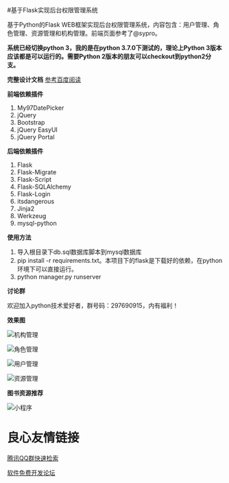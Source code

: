 #基于Flask实现后台权限管理系统

基于Python的Flask WEB框架实现后台权限管理系统，内容包含：用户管理、角色管理、资源管理和机构管理。前端页面参考了@sypro。

**系统已经切换python 3，我的是在python 3.7.0下测试的，理论上Python 3版本应该都是可以运行的。需要Python 2版本的朋友可以checkout到python2分支。**


**完整设计文档**
[参考百度阅读](https://yuedu.baidu.com/ebook/8e8853732e60ddccda38376baf1ffc4fff47e278)

**前端依赖插件**

 1. My97DatePicker
 2. jQuery
 3. Bootstrap
 4. jQuery EasyUI
 5. jQuery Portal
 

**后端依赖插件**

 1. Flask
 2. Flask-Migrate
 3. Flask-Script
 4. Flask-SQLAlchemy
 5. Flask-Login
 6. itsdangerous
 7. Jinja2
 8. Werkzeug
 9. mysql-python

**使用方法**

1. 导入根目录下db.sql数据库脚本到mysql数据库
2. pip install -r requirements.txt。本项目下的flask是下载好的依赖，在python环境下可以直接运行。
3. python manager.py runserver
 
**讨论群**

欢迎加入python技术爱好者，群号码：297690915，内有福利！

**效果图**

![机构管理](doc/机构管理.png)

![角色管理](doc/角色管理.png)

![用户管理](doc/用户管理.png)

![资源管理](doc/资源管理.png)

**图书资源推荐**

![小程序](doc/扫码_搜索联合传播样式-标准色版.png)

 # 良心友情链接

[腾讯QQ群快速检索](http://u.720life.cn/s/8cf73f7c)

[软件免费开发论坛](http://u.720life.cn/s/bbb01dc0)